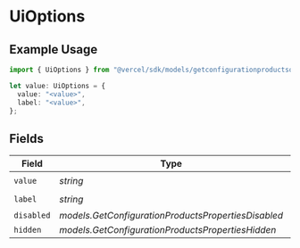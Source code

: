 # UiOptions

## Example Usage

```typescript
import { UiOptions } from "@vercel/sdk/models/getconfigurationproductsop.js";

let value: UiOptions = {
  value: "<value>",
  label: "<value>",
};
```

## Fields

| Field                                               | Type                                                | Required                                            | Description                                         |
| --------------------------------------------------- | --------------------------------------------------- | --------------------------------------------------- | --------------------------------------------------- |
| `value`                                             | *string*                                            | :heavy_check_mark:                                  | N/A                                                 |
| `label`                                             | *string*                                            | :heavy_check_mark:                                  | N/A                                                 |
| `disabled`                                          | *models.GetConfigurationProductsPropertiesDisabled* | :heavy_minus_sign:                                  | N/A                                                 |
| `hidden`                                            | *models.GetConfigurationProductsPropertiesHidden*   | :heavy_minus_sign:                                  | N/A                                                 |